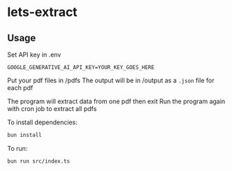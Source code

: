 # lets-extract

## Usage

Set API key in .env

```
GOOGLE_GENERATIVE_AI_API_KEY=YOUR_KEY_GOES_HERE
```

Put your pdf files in /pdfs
The output will be in /output as a `.json` file for each pdf

The program will extract data from one pdf then exit
Run the program again with cron job to extract all pdfs

To install dependencies:
```bash
bun install
```
To run:
```bash
bun run src/index.ts
```

